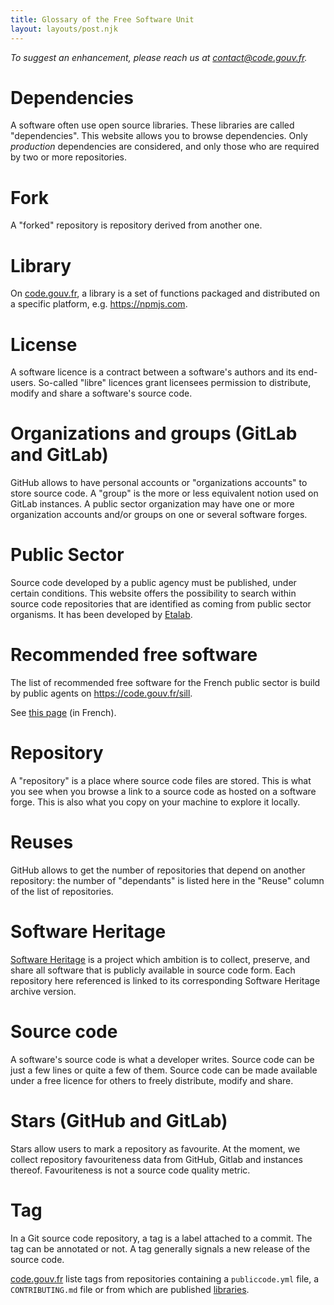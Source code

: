 ```yaml
---
title: Glossary of the Free Software Unit
layout: layouts/post.njk
---
```


*To suggest an enhancement, please reach us at [contact@code.gouv.fr](mailto:contact@code.gouv.fr).*

<a id="dep"></a>
# Dependencies

A software often use open source libraries.  These libraries are
called "dependencies".  This website allows you to browse
dependencies.  Only *production* dependencies are considered, and only
those who are required by two or more repositories.

<a id="fork"></a>
# Fork

A "forked" repository is repository derived from another one.

<a id="lib"></a>
# Library

On [code.gouv.fr](https://code.gouv.fr/public/#/libs), a library is a set of
functions packaged and distributed on a specific platform,
e.g. https://npmjs.com.

<a id="license"></a>
# License

A software licence is a contract between a software's authors and its
end-users.  So-called "libre" licences grant licensees permission to
distribute, modify and share a software's source code.

<a id="orga"></a>
# Organizations and groups (GitLab and GitLab)

GitHub allows to have personal accounts or "organizations accounts" to
store source code.  A "group" is the more or less equivalent notion
used on GitLab instances.  A public sector organization may have one
or more organization accounts and/or groups on one or several software
forges.

<a id="public-sector"></a>
# Public Sector

Source code developed by a public agency must be published, under
certain conditions.  This website offers the possibility to search
within source code repositories that are identified as coming from
public sector organisms.  It has been developed by
[Etalab](https://www.etalab.gouv.fr/).

<a id="sill"></a>
# Recommended free software

The list of recommended free software for the French public sector is
build by public agents on https://code.gouv.fr/sill.

See [this page](/fr/doc/sill/) (in French).

<a id="repo"></a>
# Repository

A "repository" is a place where source code files are stored.  This is
what you see when you browse a link to a source code as hosted on a
software forge.  This is also what you copy on your machine to explore
it locally.

<a id="reuse"></a>
# Reuses

GitHub allows to get the number of repositories that depend on another
repository: the number of "dependants" is listed here in the "Reuse"
column of the list of repositories.

<a id="swh"></a>
# Software Heritage

[Software Heritage](https://www.softwareheritage.org) is a project
which ambition is to collect, preserve, and share all software that is
publicly available in source code form.  Each repository here
referenced is linked to its corresponding Software Heritage archive
version.

<a id="source-code"></a>
# Source code

A software's source code is what a developer writes.  Source code can
be just a few lines or quite a few of them. Source code can be made
available under a free licence for others to freely distribute, modify
and share.

<a id="stars"></a>
# Stars (GitHub and GitLab)

Stars allow users to mark a repository as favourite.  At the moment,
we collect repository favouriteness data from GitHub, Gitlab and
instances thereof.  Favouriteness is not a source code quality metric.

<a id="tag"></a>
# Tag

In a Git source code repository, a tag is a label attached to a
commit.  The tag can be annotated or not.  A tag generally signals 
a new release of the source code.

[code.gouv.fr](https://code.gouv.fr/public/#/tags) liste tags from
repositories containing a `publiccode.yml` file, a `CONTRIBUTING.md`
file or from which are published
[libraries](https://code.gouv.fr/public/#/libs).
